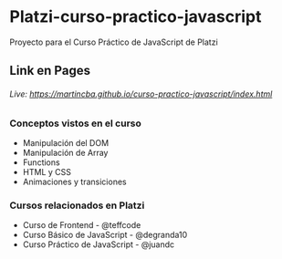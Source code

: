 # Platzi-curso-practico-javascript
Proyecto para el Curso Práctico de JavaScript de Platzi

## Link en Pages

###### Live: https://martincba.github.io/curso-practico-javascript/index.html



### Conceptos vistos en el curso
- Manipulación del DOM
- Manipulación de Array
- Functions
- HTML y CSS
- Animaciones y transiciones

### Cursos relacionados en Platzi
- Curso de Frontend - @teffcode
- Curso Básico de JavaScript - @degranda10
- Curso Práctico de JavaScript - @juandc